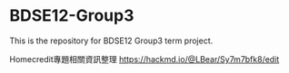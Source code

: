 # BDSE12-Group3
This is the repository for BDSE12 Group3 term project.

Homecredit專題相關資訊整理 
https://hackmd.io/@LBear/Sy7m7bfk8/edit
